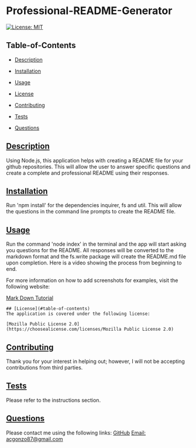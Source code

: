 # Professional-README-Generator

  
  [![License: MIT](https://img.shields.io/badge/License-MIT-yellow.svg)](https://opensource.org/licenses/MIT)



    
  ## Table-of-Contents
  * [Description](#description)
  * [Installation](#installation)
  * [Usage](#usage)
  
  * [License](#license)
    
  * [Contributing](#contributing)
  * [Tests](#tests)
  * [Questions](#questions)
  
  ## [Description](#table-of-contents)
  Using Node.js, this application helps with creating a README file for your github repositories. This will allow the user to answer specific questions and create a complete and professional README using their responses. 
 
  ## [Installation](#table-of-contents)
  Run 'npm install' for the dependencies inquirer, fs and util. This will allow the questions in the command line prompts to create the README file.
  ## [Usage](#table-of-contents)
  Run the command 'node index' in the terminal and the app will start asking you questions for the README. All responses will be converted to the markdown format and the fs.write package will create the README.md file upon completion. Here is a video showing the process from beginning to end.
  
  For more information on how to add screenshots for examples, visit the following website:
  
  [Mark Down Tutorial](https://agea.github.io/tutorial.md/)
  
  
    ## [License](#table-of-contents)
    The application is covered under the following license:
    
    [Mozilla Public License 2.0](https://choosealicense.com/licenses/Mozilla Public License 2.0)
      
      
  ## [Contributing](#table-of-contents)
  
  
  Thank you for your interest in helping out; however, I will not be accepting contributions from third parties.
    
  ## [Tests](#table-of-contents)
  Please refer to the instructions section.
  ## [Questions](#table-of-contents)
  Please contact me using the following links:
  [GitHub](https://github.com/acgonzalez87) 
  [Email: acgonzo87@gmail.com](mailto:acgonzo87@gmail.com)

